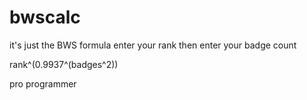 # bwscalc

it's just the BWS formula 
enter your rank
then enter your badge count

rank^(0.9937^(badges^2))





pro programmer
